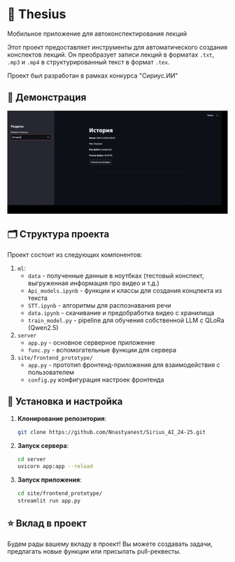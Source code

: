 # 📙 Thesius

Мобильное приложение для автоконспектирования лекций

Этот проект предоставляет инструменты для автоматического создания конспектов лекций. Он преобразует записи лекций в форматах `.txt`, `.mp3` и `.mp4` в структурированный текст в формат `.tex`. 

Проект был разработан в рамках конкурса "Сириус.ИИ"


## 🎥 Демонстрация
[![Название видео](https://github.com/Nnastyanest/Sirius_AI_24-25/blob/main/content/video_demonstration_img.png)](https://github.com/Nnastyanest/Sirius_AI_24-25/blob/main/content/%D0%92%D1%82%D0%BE%D1%80%D0%BE%D0%B9%20%D1%8D%D1%82%D0%B0%D0%BF%20%D1%81%D0%B8%D1%80%D0%B8%D1%83%D1%81%20%D0%98%D0%98%20.mp4)



## 🗂 Структура проекта

Проект состоит из следующих компонентов:

1. `ml`:
   * `data` - полученные данные в ноутбках (тестовый конспект, выгруженная информация про видео и т.д.)
   * `Api_models.ipynb` - функции и классы для создания концпекта из текста
   * `STT.ipynb` - алгоритмы для распознавания речи
   * `data.ipynb` - скачивание и предобработка видео с хранилища
   * `train_model.py` - pipeline для обучения собственной LLM с QLoRa (Qwen2.5)
2. `server`
   * `app.py` - основное серверное приложение
   * `func.py` - вспомогательные функции для сервера
3. `site/frontend_prototype/`
   * `app.py` - прототип фронтенд-приложения для взаимодействия с пользователем
   * `config.py` конфигурация настроек фронтенда

   
## 🚀 Установка и настройка
1. **Клонирование репозитория**:
   ```bash
   git clone https://github.com/Nnastyanest/Sirius_AI_24-25.git
   ```
   
3. **Запуск сервера**:
   ```bash
   cd server
   uvicorn app:app --reload
   ```

4. **Запуск приложения**:
   ```bash
   cd site/frontend_prototype/
   streamlit run app.py
   ```

## ⭐️ Вклад в проект
Будем рады вашему вкладу в проект! Вы можете создавать задачи, предлагать новые функции или присылать pull-реквесты.

